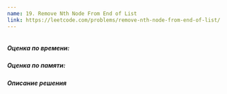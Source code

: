 ```yaml
---
name: 19. Remove Nth Node From End of List
link: https://leetcode.com/problems/remove-nth-node-from-end-of-list/
---
```


```ruby
```

##### Оценка по времени:
##### Оценка по памяти: 
##### Описание решения
